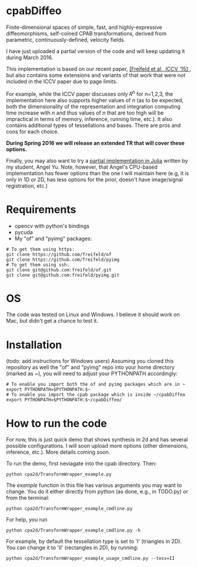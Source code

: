 # cpabDiffeo
Finite-dimensional spaces of simple, fast, and highly-expressive diffeomorphisms, self-coined CPAB transformations, derived from parametric, continuously-defined, velocity fields.

I have just uploaded a partial version of the code and will keep updating it during March 2016.

This implementation is based on our recent paper, [\[Freifeld et al., ICCV '15\] ](http://people.csail.mit.edu/freifeld/publications.htm), but also contains some extensions and variants of that work that were not included in the ICCV paper due to page limits. 

For example, while the ICCV paper discusses only $R^n$ for n=1,2,3, the implementation here also supports higher values of $n$ (as to be expected, both the dimensionality of the representation and integration computing time increase with $n$ and thus values of $n$ that are too high will be impractical in terms of memory, inference, running time, etc.).
It also contains additional types of tessellations and bases. There are pros and cons for each choice.

**During Spring 2016 we will release an extended TR that will cover these options.**

Finally, you may also want to try a [partial implementation in Julia](https://github.com/angel8yu/cpab-diffeo-julia) written by my student, Angel Yu. Note, however, that Angel's CPU-based implementation has fewer options than the one I will maintain here (e.g, it is only in 1D or 2D, has less options for the prior, doesn't have image/signal registration, etc.)

# Requirements
- opencv with python's bindings
- pycuda
- My "of" and "pyimg" packages:
```
# To get them using https:
git clone https://github.com/freifeld/of
git clone https://github.com/freifeld/pyimg
# To get them using ssh:
git clone git@github.com:freifeld/of.git
git clone git@github.com:freifeld/pyimg.git
```
# OS
The code was tested on Linux and Windows. I believe it should work on Mac, but didn't get a chance to test it.

# Installation
(todo: add instructions for Windows users)
Assuming you cloned this repository as well the "of" and "pyimg" repo into your home directory (marked as ~), you
will need to adjust your PYTHONPATH accordingly:
```
# To enable you import both the of and pyimg packages which are in ~
export PYTHONPATH=$PYTHONPATH:$~    
# To enable you import the cpab package which is inside ~/cpabDiffeo
export PYTHONPATH=$PYTHONPATH:$~/cpabDiffeo/  
```
# How to run the code
For now, this is just quick demo that shows synthesis in 2d and has several possible configurations. I will soon upload more options (other dimensions, inference, etc.). More details coming soon.

To run the demo, first neviagate into the cpab directory. Then:
```
python cpa2d/TransformWrapper_example.py 
```

The *example* function in this file has various arguments you may want to change. 
You do it either directly from python  (as done, e.g., in TODO.py) or from the terminal:
```
python cpa2d/TransformWrapper_example_cmdline.py 
```
For help, you run 
```
python cpa2d/TransformWrapper_example_cmdline.py -h
```
For example, by default the tessellation type is set to 'I' (triangles in 2D). You can change it to 'II' (rectangles in 2D),
by running:
```
python cpa2d/TransformWrapper_example_usage_cmdline.py --tess=II
```





